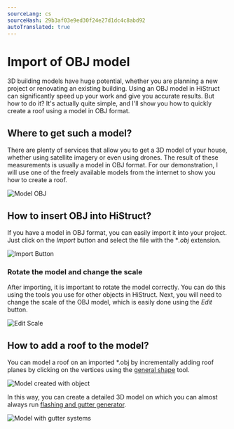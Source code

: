 ```yaml
---
sourceLang: cs
sourceHash: 29b3af03e9ed30f24e27d1dc4c8abd92
autoTranslated: true
---
```


# Import of OBJ model
3D building models have huge potential, whether you are planning a new project or renovating an existing building. Using an OBJ model in HiStruct can significantly speed up your work and give you accurate results. But how to do it? It's actually quite simple, and I'll show you how to quickly create a roof using a model in OBJ format.

## Where to get such a model?
There are plenty of services that allow you to get a 3D model of your house, whether using satellite imagery or even using drones. The result of these measurements is usually a model in OBJ format. For our demonstration, I will use one of the freely available models from the internet to show you how to create a roof.

![Model OBJ](img/objModelBase.png)

## How to insert OBJ into HiStruct?
If you have a model in OBJ format, you can easily import it into your project. Just click on the *Import* button and select the file with the **.obj* extension.

![Import Button](img/importButton.png)

### Rotate the model and change the scale

After importing, it is important to rotate the model correctly. You can do this using the tools you use for other objects in HiStruct. Next, you will need to change the scale of the OBJ model, which is easily done using the *Edit* button.

![Edit Scale](img/externalObjectEdit.png)

## How to add a roof to the model?
You can model a roof on an imported *.obj by incrementally adding roof planes by clicking on the vertices using the [general shape](modellingRoofs.md) tool.

![Model created with object](img/objModel.png)

In this way, you can create a detailed 3D model on which you can almost always run [flashing and gutter generator](roofFlashingGenerator.md).

![Model with gutter systems](img/objModelFlashings.png)
